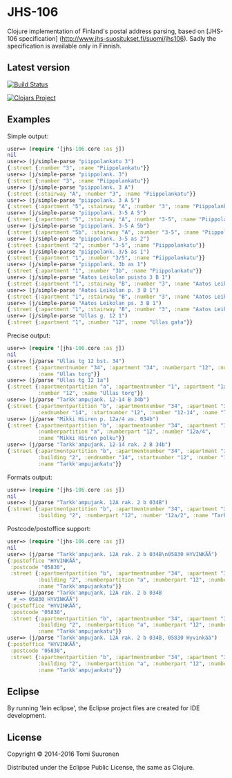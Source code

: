 JHS-106
=======

Clojure implementation of Finland's postal address parsing, based on [JHS-106 specification] (http://www.jhs-suositukset.fi/suomi/jhs106).
Sadly the specification is available only in Finnish.

## Latest version

[![Build Status](https://travis-ci.org/tomimas/JHS-106.svg?branch=master)](https://travis-ci.org/tomimas/JHS-106)

[![Clojars Project](http://clojars.org/tomimas/jhs-106/latest-version.svg)](http://clojars.org/tomimas/jhs-106)

## Examples

Simple output:
```clojure
user=> (require '[jhs-106.core :as j])
nil
user=> (j/simple-parse "piippolankatu 3")
{:street {:number "3", :name "Piippolankatu"}}
user=> (j/simple-parse "piippolank. 3")
{:street {:number "3", :name "Piippolankatu"}}
user=> (j/simple-parse "piippolank. 3 A")
{:street {:stairway "A", :number "3", :name "Piippolankatu"}}
user=> (j/simple-parse "piippolank. 3 A 5")
{:street {:apartment "5", :stairway "A", :number "3", :name "Piippolankatu"}}
user=> (j/simple-parse "piippolank. 3-5 A 5")
{:street {:apartment "5", :stairway "A", :number "3-5", :name "Piippolankatu"}}
user=> (j/simple-parse "piippolank. 3-5 A 5b")
{:street {:apartment "5b", :stairway "A", :number "3-5", :name "Piippolankatu"}}
user=> (j/simple-parse "piippolank. 3-5 as 2")
{:street {:apartment "2", :number "3-5", :name "Piippolankatu"}}
user=> (j/simple-parse "piippolank. 3/5 as 1")
{:street {:apartment "1", :number "3/5", :name "Piippolankatu"}}
user=> (j/simple-parse "piippolank. 3b as 1")
{:street {:apartment "1", :number "3b", :name "Piippolankatu"}}
user=> (j/simple-parse "Aatos Leikolan puisto 3 B 1")
{:street {:apartment "1", :stairway "B", :number "3", :name "Aatos Leikolan puisto"}}
user=> (j/simple-parse "Aatos Leikolan p. 3 B 1")
{:street {:apartment "1", :stairway "B", :number "3", :name "Aatos Leikolan polku"}}
user=> (j/simple-parse "Aatos Leikolan ps. 3 B 1")
{:street {:apartment "1", :stairway "B", :number "3", :name "Aatos Leikolan puisto"}}
user=> (j/simple-parse "Ullas g. 12 1")
{:street {:apartment "1", :number "12", :name "Ullas gata"}}
```

Precise output:
```clojure
user=> (require '[jhs-106.core :as j])
nil
user=> (j/parse "Ullas tg 12 bst. 34")
{:street {:apartmentnumber "34", :apartment "34", :numberpart "12", :number "12",
          :name "Ullas torg"}}
user=> (j/parse "Ullas tg 12 1a")
{:street {:apartmentpartition "a", :apartmentnumber "1", :apartment "1a", :numberpart "12",
          :number "12", :name "Ullas torg"}}
user=> (j/parse "Tarkk'ampujank. 12-14 B 34b")
{:street {:apartmentpartition "b", :apartmentnumber "34", :apartment "34b", :stairway "B",
          :endnumber "14", :startnumber "12", :number "12-14", :name "Tarkk'ampujankatu"}}
user=> (j/parse "Mikki Hiiren p. 12a/4 as. 034b")
{:street {:apartmentpartition "b", :apartmentnumber "34", :apartment "34b", :building "4",
          :numberpartition "a", :numberpart "12", :number "12a/4",
          :name "Mikki Hiiren polku"}}
user=> (j/parse "Tarkk'ampujank. 12-14 rak. 2 B 34b")
{:street {:apartmentpartition "b", :apartmentnumber "34", :apartment "34b", :stairway "B",
          :building "2", :endnumber "14", :startnumber "12", :number "12-14/2",
          :name "Tarkk'ampujankatu"}}
```

Formats output:
```clojure
user=> (require '[jhs-106.core :as j])
nil
user=> (j/parse "Tarkk'ampujank. 12A rak. 2 b 034B")
{:street {:apartmentpartition "b", :apartmentnumber "34", :apartment "34b", :stairway "B",
          :building "2", :numberpart "12", :number "12a/2", :name "Tarkk'ampujankatu"}}
```

Postcode/postoffice support:
```clojure
user=> (require '[jhs-106.core :as j])
nil
user=> (j/parse "Tarkk'ampujank. 12A rak. 2 b 034B\n05830 HYVINKÄÄ")
{:postoffice "HYVINKÄÄ",
 :postcode "05830",
 :street {:apartmentpartition "b", :apartmentnumber "34", :apartment "34b", :stairway "B",
          :building "2", :numberpartition "a", :numberpart "12", :number "12a/2",
          :name "Tarkk'ampujankatu"}}
user=> (j/parse "Tarkk'ampujank. 12A rak. 2 b 034B
  #_=> 05830 HYVINKÄÄ")
{:postoffice "HYVINKÄÄ",
 :postcode "05830",
 :street {:apartmentpartition "b", :apartmentnumber "34", :apartment "34b", :stairway "B",
          :building "2", :numberpartition "a", :numberpart "12", :number "12a/2",
          :name "Tarkk'ampujankatu"}}
user=> (j/parse "Tarkk'ampujank. 12A rak. 2 b 034B, 05830 Hyvinkää")
{:postoffice "HYVINKÄÄ",
 :postcode "05830",
 :street {:apartmentpartition "b", :apartmentnumber "34", :apartment "34b", :stairway "B",
          :building "2", :numberpartition "a", :numberpart "12", :number "12a/2",
          :name "Tarkk'ampujankatu"}}
```
## Eclipse

By running 'lein eclipse', the Eclipse project files are created for IDE development.

## License

Copyright &copy; 2014-2016 Tomi Suuronen

Distributed under the Eclipse Public License, the same as Clojure.
